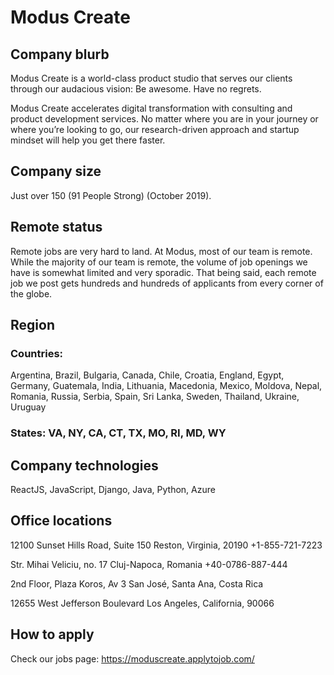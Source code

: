# Modus Create

## Company blurb

Modus Create is a world-class product studio that serves our clients through our audacious vision: Be awesome. Have no regrets.

Modus Create accelerates digital transformation with consulting and product development services.
No matter where you are in your journey or where you’re looking to go, our research-driven approach and startup mindset will help you get there faster.

## Company size

Just over 150 (91 People Strong) (October 2019).

## Remote status

Remote jobs are very hard to land. At Modus, most of our team is remote.
While the majority of our team is remote, the volume of job openings we have is somewhat limited and very sporadic. That being said, each remote job we post gets hundreds and hundreds of applicants from every corner of the globe.

## Region
### Countries:
Argentina, Brazil, Bulgaria, Canada, Chile, Croatia, England, Egypt, Germany, Guatemala, India, Lithuania, Macedonia, Mexico, Moldova, Nepal, Romania, Russia, Serbia, Spain, Sri Lanka, Sweden, Thailand, Ukraine, Uruguay
### States: VA, NY, CA, CT, TX, MO, RI, MD, WY

## Company technologies

ReactJS, JavaScript, Django, Java, Python, Azure

## Office locations

12100 Sunset Hills Road, Suite 150
Reston, Virginia, 20190
+1-855-721-7223

Str. Mihai Veliciu, no. 17
Cluj-Napoca, Romania
+40-0786-887-444

2nd Floor, Plaza Koros, Av 3
San José, Santa Ana, Costa Rica

12655 West Jefferson Boulevard
Los Angeles, California, 90066

## How to apply

Check our jobs page: https://moduscreate.applytojob.com/

